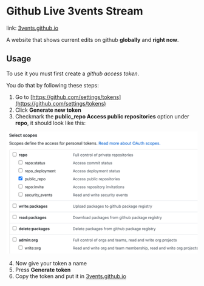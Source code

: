# Github Live 3vents Stream

link: [3vents.github.io](https://3vents.github.io)

A website that shows current edits on github **globally** and **right now**.

## Usage

To use it you must first create a *github access token*. 

You do that by following these steps:

1. Go to [https://github.com/settings/tokens](https://github.com/settings/tokens)
2. Click **Generate new token**
3. Checkmark the **public_repo Access public repositories** option under **repo**, it should look like this:

![github scopes](./github_token_scope.png)

4. Now give your token a name
5. Press **Generate token**
6. Copy the token and put it in [3vents.github.io](https://3vents.github.io)